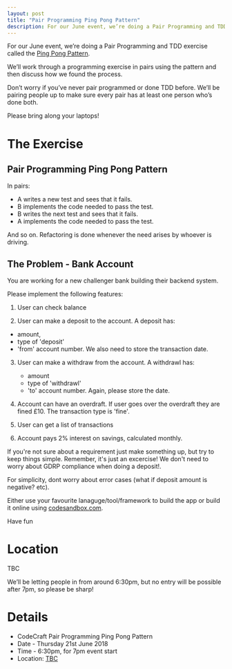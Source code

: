 ```yaml
---
layout: post
title: "Pair Programming Ping Pong Pattern"
description: For our June event, we’re doing a Pair Programming and TDD exercise called the Ping Pong Pattern. 7pm, Thursday 21st June 2018, at TBC.
---
```



For our June event, we’re doing a Pair Programming and TDD exercise called the [Ping Pong Pattern](http://wiki.c2.com/?PairProgrammingPingPongPattern).

We’ll work through a programming exercise in pairs using the pattern and then discuss how we found the process.

Don’t worry if you’ve never pair programmed or done TDD before. We’ll be pairing people up to make sure every pair has at least one person who’s done both.

Please bring along your laptops!

# The Exercise

## Pair Programming Ping Pong Pattern

In pairs:

 * A writes a new test and sees that it fails.
 * B implements the code needed to pass the test.
 * B writes the next test and sees that it fails.
 * A implements the code needed to pass the test.

And so on. Refactoring is done whenever the need arises by whoever is driving.



## The Problem - Bank Account
You are working for a new challenger bank building their backend system.

Please implement the following features:

1. User can check balance

2. User can make a deposit to the account.
 A deposit has:
 - amount,
 - type of 'deposit' 
 - 'from' account number. 
 We also need to store the transaction date.
	
3. User can make a withdraw from the account.
  A withdrawl has:
   - amount
   - type of 'withdrawl'
   - 'to' account number. 
Again, please store the date.

4. Account can have an overdraft. If user goes over the overdraft they are fined £10. The transaction type is 'fine'.

5. User can get a list of transactions

6. Account pays 2% interest on savings, calculated monthly.

If you're not sure about a requirement just make something up, but try to keep things simple. Remember, it's just an excercise! We don't need to worry about GDRP compliance when doing a deposit!.

For simplicity, dont worry about error cases (what if deposit amount is negative? etc).

Either use your favourite lanaguge/tool/framework to build the app or build it online using [codesandbox.com](https://codesandbox.io/s/qvk4ow0rqq).

Have fun

# Location
TBC

We’ll be letting people in from around 6:30pm, but no entry will be possible after 7pm, so please be sharp!

# Details 
* CodeCraft Pair Programming Ping Pong Pattern
* Date - Thursday 21st June 2018
* Time - 6:30pm, for 7pm event start
* Location: <a href="https://goo.gl/maps/TBC">TBC</a>

